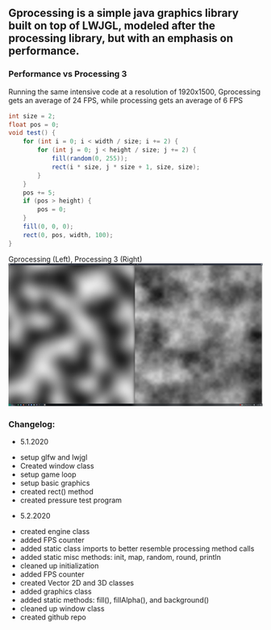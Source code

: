 ## Gprocessing is a simple java graphics library built on top of LWJGL, modeled after the processing library, but with an emphasis on performance.

### Performance vs Processing 3
Running the same intensive code at a resolution of 1920x1500, Gprocessing gets an average of 24 FPS, while processing gets an average of 6 FPS
```java
int size = 2;
float pos = 0;
void test() {
    for (int i = 0; i < width / size; i += 2) {
        for (int j = 0; j < height / size; j += 2) {
            fill(random(0, 255));
            rect(i * size, j * size + 1, size, size);
        }
    }
    pos += 5;
    if (pos > height) {
        pos = 0;
    }
    fill(0, 0, 0);
    rect(0, pos, width, 100);
}
```
Gprocessing (Left), Processing 3 (Right)
![screenshot](unknown.png)

### Changelog:

+ 5.1.2020
- setup glfw and lwjgl
- Created window class
- setup game loop
- setup basic graphics
- created rect() method
- created pressure test program<br>
+ 5.2.2020
- created engine class
- added FPS counter
- added static class imports to better resemble processing method calls
- added static misc methods: init, map, random, round, println
- cleaned up initialization
- added FPS counter
- created Vector 2D and 3D classes
- added graphics class
- added static methods: fill(), fillAlpha(), and background()
- cleaned up window class
- created github repo
